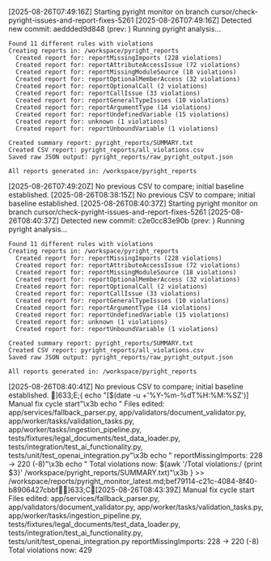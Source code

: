 [2025-08-26T07:49:16Z] Starting pyright monitor on branch cursor/check-pyright-issues-and-report-fixes-5261
[2025-08-26T07:49:16Z] Detected new commit: aeddded9d848 (prev: )
    Running pyright analysis...
    
    Found 11 different rules with violations
    Creating reports in: /workspace/pyright_reports
      Created report for: reportMissingImports (228 violations)
      Created report for: reportAttributeAccessIssue (72 violations)
      Created report for: reportMissingModuleSource (18 violations)
      Created report for: reportOptionalMemberAccess (32 violations)
      Created report for: reportOptionalCall (2 violations)
      Created report for: reportCallIssue (33 violations)
      Created report for: reportGeneralTypeIssues (10 violations)
      Created report for: reportArgumentType (14 violations)
      Created report for: reportUndefinedVariable (15 violations)
      Created report for: unknown (1 violations)
      Created report for: reportUnboundVariable (1 violations)
    
    Created summary report: pyright_reports/SUMMARY.txt
    Created CSV report: pyright_reports/all_violations.csv
    Saved raw JSON output: pyright_reports/raw_pyright_output.json
    
    All reports generated in: /workspace/pyright_reports
[2025-08-26T07:49:20Z] No previous CSV to compare; initial baseline established.
[2025-08-26T08:38:15Z] No previous CSV to compare; initial baseline established.
[2025-08-26T08:40:37Z] Starting pyright monitor on branch cursor/check-pyright-issues-and-report-fixes-5261
[2025-08-26T08:40:37Z] Detected new commit: c2e0cc83e90b (prev: )
    Running pyright analysis...
    
    Found 11 different rules with violations
    Creating reports in: /workspace/pyright_reports
      Created report for: reportMissingImports (228 violations)
      Created report for: reportAttributeAccessIssue (72 violations)
      Created report for: reportMissingModuleSource (18 violations)
      Created report for: reportOptionalMemberAccess (32 violations)
      Created report for: reportOptionalCall (2 violations)
      Created report for: reportCallIssue (33 violations)
      Created report for: reportGeneralTypeIssues (10 violations)
      Created report for: reportArgumentType (14 violations)
      Created report for: reportUndefinedVariable (15 violations)
      Created report for: unknown (1 violations)
      Created report for: reportUnboundVariable (1 violations)
    
    Created summary report: pyright_reports/SUMMARY.txt
    Created CSV report: pyright_reports/all_violations.csv
    Saved raw JSON output: pyright_reports/raw_pyright_output.json
    
    All reports generated in: /workspace/pyright_reports
[2025-08-26T08:40:41Z] No previous CSV to compare; initial baseline established.
]633;E;{ echo "[$(date -u +'%Y-%m-%dT%H:%M:%SZ')] Manual fix cycle start"\x3b echo "    Files edited: app/services/fallback_parser.py, app/validators/document_validator.py, app/worker/tasks/validation_tasks.py, app/worker/tasks/ingestion_pipeline.py, tests/fixtures/legal_documents/test_data_loader.py, tests/integration/test_ai_functionality.py, tests/unit/test_openai_integration.py"\x3b echo "    reportMissingImports: 228 -> 220 (-8)"\x3b echo "    Total violations now: $(awk '/Total violations:/ {print $3}' /workspace/pyright_reports/SUMMARY.txt)"\x3b } >> /workspace/reports/pyright_monitor_latest.md;bef79114-c21c-4084-8f40-b8906427cbbf]633;C[2025-08-26T08:43:39Z] Manual fix cycle start
    Files edited: app/services/fallback_parser.py, app/validators/document_validator.py, app/worker/tasks/validation_tasks.py, app/worker/tasks/ingestion_pipeline.py, tests/fixtures/legal_documents/test_data_loader.py, tests/integration/test_ai_functionality.py, tests/unit/test_openai_integration.py
    reportMissingImports: 228 -> 220 (-8)
    Total violations now: 429
